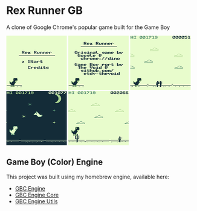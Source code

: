 # Rex Runner GB

A clone of Google Chrome's popular game built for the Game Boy

![menu](./images/screenshot_01.bmp)
![credits](./images/screenshot_02.bmp)
![gameplay1](./images/screenshot_03.bmp)
![gameplay2](./images/screenshot_04.bmp)
![gameplay3](./images/screenshot_05.bmp)


## Game Boy (Color) Engine

This project was built using my homebrew engine, available here:

- [GBC Engine](https://github.com/etdv-thevoid/gbc-engine)
- [GBC Engine Core](https://github.com/etdv-thevoid/gbc-engine-core)
- [GBC Engine Utils](https://github.com/etdv-thevoid/gbc-engine-utils)
